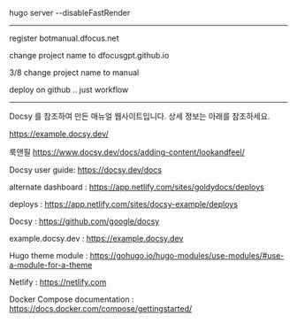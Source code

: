 
hugo server --disableFastRender

------------------------------------------

register botmanual.dfocus.net 

change project name to dfocusgpt.github.io

3/8 change project name to manual

deploy on github .. just workflow 

---------------------------------------------
Docsy 를 참조하여 만든 매뉴얼 웹사이트입니다. 상세 정보는 아래를 참조하세요.

https://example.docsy.dev/

룩앤필 https://www.docsy.dev/docs/adding-content/lookandfeel/

Docsy user guide: https://docsy.dev/docs

alternate dashboard : https://app.netlify.com/sites/goldydocs/deploys

deploys : https://app.netlify.com/sites/docsy-example/deploys

Docsy : https://github.com/google/docsy

example.docsy.dev : https://example.docsy.dev

Hugo theme module : https://gohugo.io/hugo-modules/use-modules/#use-a-module-for-a-theme

Netlify : https://netlify.com

Docker Compose documentation : https://docs.docker.com/compose/gettingstarted/

